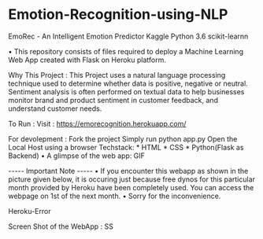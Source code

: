 # Emotion-Recognition-using-NLP
EmoRec - An Intelligent Emotion Predictor
Kaggle Python 3.6 scikit-learnn

• This repository consists of files required to deploy a Machine Learning Web App created with Flask on Heroku platform.

Why This Project :
This Project uses a natural language processing technique used to determine whether data is positive, negative or neutral. Sentiment analysis is often performed on textual data to help businesses monitor brand and product sentiment in customer feedback, and understand customer needs.

To Run :
Visit : https://emorecognition.herokuapp.com/

For devolepment :
Fork the project
Simply run python app.py
Open the Local Host using a browser
Techstack:
         * HTML
         * CSS
         * Python(Flask as Backend)
• A glimpse of the web app: GIF

----- Important Note -----
• If you encounter this webapp as shown in the picture given below, it is occuring just because free dynos for this particular month provided by Heroku have been completely used. You can access the webpage on 1st of the next month.
• Sorry for the inconvenience.

Heroku-Error

Screen Shot of the WebApp : SS
